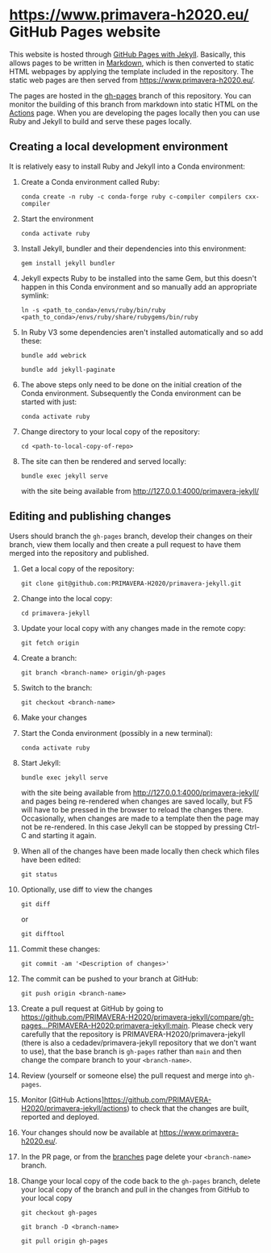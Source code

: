 # https://www.primavera-h2020.eu/ GitHub Pages website

This website is hosted through [GitHub Pages with Jekyll](https://docs.github.com/en/pages/setting-up-a-github-pages-site-with-jekyll). Basically, this allows pages to be written in [Markdown](https://www.markdownguide.org/tools/jekyll/), which is then converted to static HTML webpages by applying the template included in the repository. The static web pages are then served from https://www.primavera-h2020.eu/.

The pages are hosted in the [gh-pages](https://github.com/PRIMAVERA-H2020/primavera-jekyll/tree/gh-pages) branch of this repository. You can monitor the building of this branch from markdown into static HTML on the [Actions](https://github.com/PRIMAVERA-H2020/primavera-jekyll/actions) page. When you are developing the pages locally then you can use Ruby and Jekyll to build and serve these pages locally. 

## Creating a local development environment

It is relatively easy to install Ruby and Jekyll into a Conda environment:

1. Create a Conda environment called Ruby:

    `conda create -n ruby -c conda-forge ruby c-compiler compilers cxx-compiler`

1. Start the environment

    `conda activate ruby`

1. Install Jekyll, bundler and their dependencies into this environment:
    
    `gem install jekyll bundler`

1. Jekyll expects Ruby to be installed into the same Gem, but this doesn't happen in this Conda environment and so manually add an appropriate symlink:
    
    `ln -s <path_to_conda>/envs/ruby/bin/ruby <path_to_conda>/envs/ruby/share/rubygems/bin/ruby` 

1. In Ruby V3 some dependencies aren't installed automatically and so add these:

    `bundle add webrick`

    `bundle add jekyll-paginate`
    
1. The above steps only need to be done on the initial creation of the Conda environment. Subsequently the Conda environment can be started with just:

    `conda activate ruby`  
   
1. Change directory to your local copy of the repository:

    `cd <path-to-local-copy-of-repo>`

1. The site can then be rendered and served locally:

    `bundle exec jekyll serve `

    with the site being available from http://127.0.0.1:4000/primavera-jekyll/


## Editing and publishing changes

Users should branch the `gh-pages` branch, develop their changes on their branch, view them locally and then create a pull request to have them merged into the repository and published.

1. Get a local copy of the repository:

    `git clone git@github.com:PRIMAVERA-H2020/primavera-jekyll.git`

1. Change into the local copy:

    `cd primavera-jekyll`
    
1. Update your local copy with any changes made in the remote copy:

    `git fetch origin`

1. Create a branch:

    `git branch <branch-name> origin/gh-pages`

1. Switch to the branch:

    `git checkout <branch-name>`

1. Make your changes

1. Start the Conda environment (possibly in a new terminal):

    `conda activate ruby`

1. Start Jekyll:

    `bundle exec jekyll serve `

    with the site being available from http://127.0.0.1:4000/primavera-jekyll/ and pages being re-rendered when changes are saved locally, but F5 will have to be pressed in the browser to reload the changes there. Occasionally, when changes are made to a template then the page may not be re-rendered. In this case Jekyll can be stopped by pressing Ctrl-C and starting it again.

1. When all of the changes have been made locally then check which files have been edited:

    `git status`

1. Optionally, use diff to view the changes

    `git diff`

    or
    
    `git difftool`

1. Commit these changes:

    `git commit -am '<Description of changes>'`

1. The commit can be pushed to your branch at GitHub:

    `git push origin <branch-name>`

1. Create a pull request at GitHub by going to https://github.com/PRIMAVERA-H2020/primavera-jekyll/compare/gh-pages...PRIMAVERA-H2020:primavera-jekyll:main.  Please 
   check very carefully that the repository is PRIMAVERA-H2020/primavera-jekyll 
   (there is also a cedadev/primavera-jekyll repository that we don't want to use), that 
   the base branch is `gh-pages` rather than `main` and then change the compare branch to your `<branch-name>`.

1. Review (yourself or someone else) the pull request and merge into `gh-pages`.

1. Monitor [GitHub Actions]https://github.com/PRIMAVERA-H2020/primavera-jekyll/actions) to check that the changes are built, reported and deployed.

1. Your changes should now be available at https://www.primavera-h2020.eu/.

1. In the PR page, or from the [branches](https://github.com/PRIMAVERA-H2020/primavera-jekyll/branches) page delete 
   your `<branch-name>` branch.

1. Change your local copy of the code back to the `gh-pages` branch, delete your local copy of the branch and pull
   in the changes from GitHub to your local copy

    `git checkout gh-pages` 

    `git branch -D <branch-name>` 
    
    `git pull origin gh-pages` 


